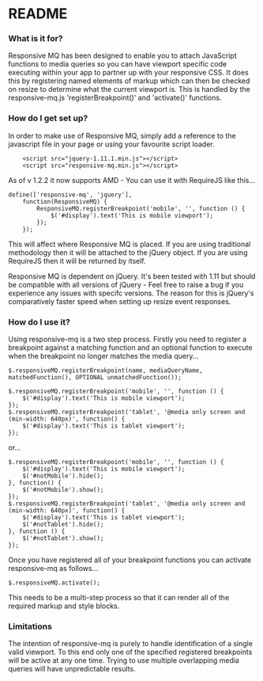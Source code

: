 # README #

### What is it for? ###
Responsive MQ has been designed to enable you to attach JavaScript functions to media queries so you can have viewport specific code executing within your app to partner up with your responsive CSS. It does this by registering named elements of markup which can then be checked on resize to determine what the current viewport is. This is handled by the responsive-mq.js 'registerBreakpoint()' and 'activate()' functions.

### How do I get set up? ###
In order to make use of Responsive MQ, simply add a reference to the javascript file in your page or using your favourite script loader.
```
    <script src="jquery-1.11.1.min.js"></script>
    <script src="responsive-mq.min.js"></script>
```
As of v 1.2.2 it now supports AMD - You can use it with RequireJS like this...
```
define(['responsive-mq', 'jquery'],
    function(ResponsiveMQ) {
		ResponsiveMQ.registerBreakpoint('mobile', '', function () {
            $('#display').text('This is mobile viewport');
        });
    });
```
This will affect where Responsive MQ is placed. If you are using traditional methodology then it will be attached to the jQuery object. If you are using RequireJS then it will be returned by itself.

Responsive MQ is dependent on jQuery. It's been tested with 1.11 but should be compatible with all versions of jQuery - Feel free to raise a bug if you experience any issues with specifc versions. The reason for this is jQuery's comparatively faster speed when setting up resize event responses.

### How do I use it? ###
Using responsive-mq is a two step process. Firstly you need to register a breakpoint against a matching function and an optional function to execute when the breakpoint no longer matches the media query...
```
$.responsiveMQ.registerBreakpoint(name, mediaQueryName, matchedFunction(), OPTIONAL unmatchedFunction());
```
```
$.responsiveMQ.registerBreakpoint('mobile', '', function () {
    $('#display').text('This is mobile viewport');
});
$.responsiveMQ.registerBreakpoint('tablet', '@media only screen and (min-width: 640px)', function() {
    $('#display').text('This is tablet viewport');
});
```
or...
```
$.responsiveMQ.registerBreakpoint('mobile', '', function () {
    $('#display').text('This is mobile viewport');
    $('#notMobile').hide();
}, function() {
    $('#notMobile').show();
});
$.responsiveMQ.registerBreakpoint('tablet', '@media only screen and (min-width: 640px)', function() {
    $('#display').text('This is tablet viewport');
    $('#notTablet').hide();
}, function () {
    $('#notTablet').show();
});
```
Once you have registered all of your breakpoint functions you can activate responsive-mq as follows...
```
$.responsiveMQ.activate();
```
This needs to be a multi-step process so that it can render all of the required markup and style blocks.

### Limitations ###
The intention of responsive-mq is purely to handle identification of a single valid viewport. To this end only one of the specified registered breakpoints will be active at any one time. Trying to use multiple overlapping media queries will have unpredictable results.